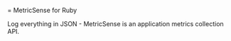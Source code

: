 
= MetricSense for Ruby

Log everything in JSON - MetricSense is an application metrics collection API.

